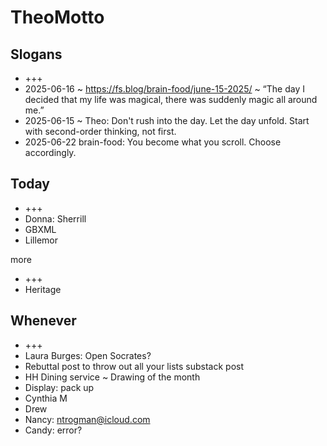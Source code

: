 # TheoMotto

## Slogans

* +++
* 2025-06-16 ~ <https://fs.blog/brain-food/june-15-2025/> ~ “The day I decided that my life was magical, there was suddenly magic all around me.”
* 2025-06-15 ~ Theo: Don't rush into the day. Let the day unfold. Start with second-order thinking, not first.
* 2025-06-22 brain-food: You become what you scroll. Choose accordingly.

## Today

* +++
* Donna: Sherrill
* GBXML
* Lillemor

more

* +++
* Heritage

## Whenever

* +++
* Laura Burges: Open Socrates?
* Rebuttal post to throw out all your lists substack post
* HH Dining service ~ Drawing of the month
* Display: pack up
* Cynthia M
* Drew
* Nancy: <ntrogman@icloud.com>
* Candy: error?
